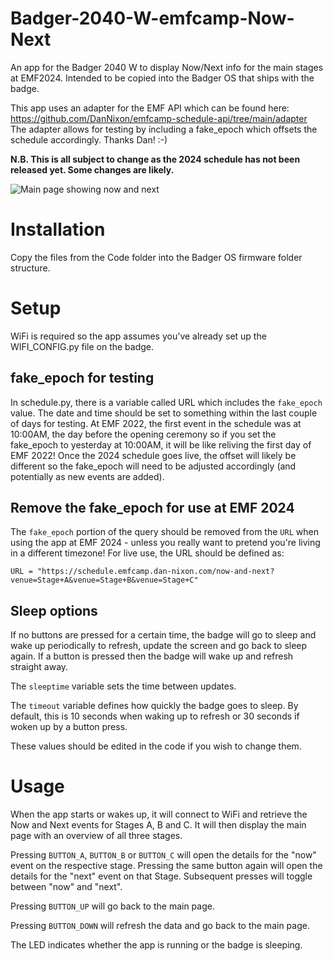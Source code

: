 # Badger-2040-W-emfcamp-Now-Next
An app for the Badger 2040 W to display Now/Next info for the main stages at EMF2024.  Intended to be copied into the Badger OS that ships with the badge.

This app uses an adapter for the EMF API which can be found here:  https://github.com/DanNixon/emfcamp-schedule-api/tree/main/adapter
The adapter allows for testing by including a fake_epoch which offsets the schedule accordingly.  Thanks Dan! :-)

**N.B. This is all subject to change as the 2024 schedule has not been released yet.  Some changes are likely.**

![Main page showing now and next](/photos/Main.jpg)

# Installation
Copy the files from the Code folder into the Badger OS firmware folder structure.


# Setup
WiFi is required so the app assumes you've already set up the WIFI_CONFIG.py file on the badge.


## fake_epoch for testing
In schedule.py, there is a variable called URL which includes the `fake_epoch` value.  The date and time should be set to something within the last couple of days for testing.  At EMF 2022, the first event in the schedule was at 10:00AM, the day before the opening ceremony so if you set the fake_epoch to yesterday at 10:00AM, it will be like reliving the first day of EMF 2022!
Once the 2024 schedule goes live, the offset will likely be different so the fake_epoch will need to be adjusted accordingly (and potentially as new events are added).


## Remove the fake_epoch for use at EMF 2024
The `fake_epoch` portion of the query should be removed from the `URL` when using the app at EMF 2024 - unless you really want to pretend you're living in a different timezone!
For live use, the URL should be defined as:

`URL = "https://schedule.emfcamp.dan-nixon.com/now-and-next?venue=Stage+A&venue=Stage+B&venue=Stage+C"`


## Sleep options
If no buttons are pressed for a certain time, the badge will go to sleep and wake up periodically to refresh, update the screen and go back to sleep again.  If a button is pressed then the badge will wake up and refresh straight away.

The `sleeptime` variable sets the time between updates.

The `timeout` variable defines how quickly the badge goes to sleep.  By default, this is 10 seconds when waking up to refresh or 30 seconds if woken up by a button press.

These values should be edited in the code if you wish to change them.


# Usage
When the app starts or wakes up, it will connect to WiFi and retrieve the Now and Next events for Stages A, B and C.  It will then display the main page with an overview of all three stages.

Pressing `BUTTON_A`, `BUTTON_B` or `BUTTON_C` will open the details for the "now" event on the respective stage.  Pressing the same button again will open the details for the "next" event on that Stage.  Subsequent presses will toggle between "now" and "next".

Pressing `BUTTON_UP` will go back to the main page.

Pressing `BUTTON_DOWN` will refresh the data and go back to the main page.

The LED indicates whether the app is running or the badge is sleeping.
